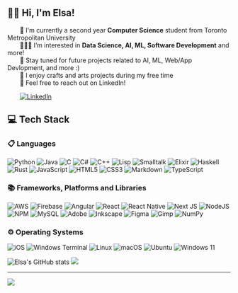 ## 👋🏽 Hi, I'm Elsa!

&emsp;&emsp;📖 I'm currently a second year <b/>Computer Science</b> student from Toronto Metropolitan University<br/>
&emsp;&emsp;👩🏽‍💻 I’m interested in <b/>Data Science, AI, ML, Software Development</b> and more!<br/>
&emsp;&emsp;🌱 Stay tuned for future projects related to AI, ML, Web/App Devlopment, and more :)\
&emsp;&emsp;🎨 I enjoy crafts and arts projects during my free time<br/>
&emsp;&emsp;💬 Feel free to reach out on LinkedIn! <!--- [LinkedIn](https://www.linkedin.com/in/elsa-ahmed-85051a25b/)--><br/>

&emsp;&emsp;[![LinkedIn](https://img.shields.io/badge/LinkedIn-%230077B5.svg?logo=linkedin&logoColor=white)](https://www.linkedin.com/in/elsa-ahmed-85051a25b/)
 <!--- ## 🌐 Socials:
[![LinkedIn](https://img.shields.io/badge/LinkedIn-%230077B5.svg?logo=linkedin&logoColor=white)]([https://linkedin.com/in/elsahmed](https://www.linkedin.com/in/elsa-ahmed-85051a25b/)) -->

## 💻 Tech Stack
### 📋 Languages
![Python](https://img.shields.io/badge/python-3670A0?style=for-the-badge&logo=python&logoColor=ffdd54) 
![Java](https://img.shields.io/badge/java-%23ED8B00.svg?style=for-the-badge&logo=openjdk&logoColor=white) 
![C](https://img.shields.io/badge/c-%2300599C.svg?style=for-the-badge&logo=c&logoColor=white) 
![C#](https://img.shields.io/badge/c%23-%23239120.svg?style=for-the-badge&logo=csharp&logoColor=white)
![C++](https://img.shields.io/badge/c++-%2300599C.svg?style=for-the-badge&logo=c%2B%2B&logoColor=white) 
![Lisp](https://img.shields.io/badge/lisp-555555?style=for-the-badge&logoColor=ffdd54) 
![Smalltalk](https://img.shields.io/badge/smalltalk-232269?style=for-the-badge&logoColor=ffdd54)
![Elixir](https://img.shields.io/badge/elixir-%234B275F.svg?style=for-the-badge&logo=elixir&logoColor=white) 
![Haskell](https://img.shields.io/badge/Haskell-5e5086?style=for-the-badge&logo=haskell&logoColor=white) 
![Rust](https://img.shields.io/badge/rust-%23000000.svg?style=for-the-badge&logo=rust&logoColor=white)
![JavaScript](https://img.shields.io/badge/javascript-%23323330.svg?style=for-the-badge&logo=javascript&logoColor=%23F7DF1E) 
![HTML5](https://img.shields.io/badge/html5-%23E34F26.svg?style=for-the-badge&logo=html5&logoColor=white) 
![CSS3](https://img.shields.io/badge/css3-%231572B6.svg?style=for-the-badge&logo=css3&logoColor=white) 
![Markdown](https://img.shields.io/badge/markdown-%23000000.svg?style=for-the-badge&logo=markdown&logoColor=white) 
![TypeScript](https://img.shields.io/badge/typescript-%23007ACC.svg?style=for-the-badge&logo=typescript&logoColor=white)
### 📚 Frameworks, Platforms and Libraries
<!-- ![Firebase](https://img.shields.io/badge/Firebase-039BE5?style=for-the-badge&logo=Firebase&logoColor=white) -->
![AWS](https://img.shields.io/badge/AWS-%23FF9900.svg?style=for-the-badge&logo=amazon-aws&logoColor=white) 
![Firebase](https://img.shields.io/badge/firebase-%23039BE5.svg?style=for-the-badge&logo=firebase) 
![Angular](https://img.shields.io/badge/angular-%23DD0031.svg?style=for-the-badge&logo=angular&logoColor=white) 
![React](https://img.shields.io/badge/react-%2320232a.svg?style=for-the-badge&logo=react&logoColor=%2361DAFB) 
![React Native](https://img.shields.io/badge/react_native-%2320232a.svg?style=for-the-badge&logo=react&logoColor=%2361DAFB) 
![Next JS](https://img.shields.io/badge/Next-black?style=for-the-badge&logo=next.js&logoColor=white) 
![NodeJS](https://img.shields.io/badge/node.js-6DA55F?style=for-the-badge&logo=node.js&logoColor=white) 
![NPM](https://img.shields.io/badge/NPM-%23CB3837.svg?style=for-the-badge&logo=npm&logoColor=white) 
![MySQL](https://img.shields.io/badge/mysql-%2300000f.svg?style=for-the-badge&logo=mysql&logoColor=white) 
![Adobe](https://img.shields.io/badge/adobe-%23FF0000.svg?style=for-the-badge&logo=adobe&logoColor=white) 
![Inkscape](https://img.shields.io/badge/Inkscape-e0e0e0?style=for-the-badge&logo=inkscape&logoColor=080A13) 
![Figma](https://img.shields.io/badge/figma-%23F24E1E.svg?style=for-the-badge&logo=figma&logoColor=white) 
![Gimp](https://img.shields.io/badge/Gimp-657D8B?style=for-the-badge&logo=gimp&logoColor=FFFFFF)
![NumPy](https://img.shields.io/badge/numpy-%23013243.svg?style=for-the-badge&logo=numpy&logoColor=white)
### ⚙️ Operating Systems
![iOS](https://img.shields.io/badge/iOS-000000?style=for-the-badge&logo=ios&logoColor=white)
![Windows Terminal](https://img.shields.io/badge/Windows%20Terminal-%234D4D4D.svg?style=for-the-badge&logo=windows-terminal&logoColor=white)
![Linux](https://img.shields.io/badge/Linux-FCC624?style=for-the-badge&logo=linux&logoColor=black)
![macOS](https://img.shields.io/badge/mac%20os-000000?style=for-the-badge&logo=macos&logoColor=F0F0F0)
![Ubuntu](https://img.shields.io/badge/Ubuntu-E95420?style=for-the-badge&logo=ubuntu&logoColor=white)
![Windows 11](https://img.shields.io/badge/Windows%2011-%230079d5.svg?style=for-the-badge&logo=Windows%2011&logoColor=white)
<!-- # 📊 GitHub Stats: -->
![Elsa's GitHub stats](https://github-readme-stats.vercel.app/api?username=elsahmed&show_icons=true&theme=radical)
![](https://github-readme-stats.vercel.app/api/top-langs/?username=elsahmed&theme=dark&hide_border=false&include_all_commits=false&count_private=false&layout=compact)

---
[![](https://visitcount.itsvg.in/api?id=elsahmed&icon=0&color=0)](https://visitcount.itsvg.in)

<!-- Proudly created with GPRM ( https://gprm.itsvg.in ) -->
